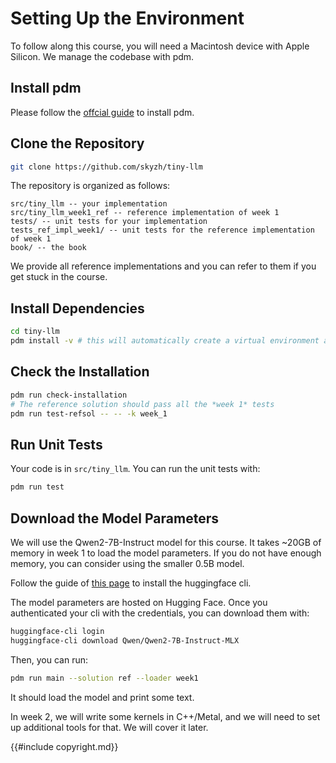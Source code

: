# Setting Up the Environment

To follow along this course, you will need a Macintosh device with Apple Silicon. We manage the codebase with pdm.

## Install pdm

Please follow the [offcial guide](https://pdm-project.org/en/latest/) to install pdm.

## Clone the Repository

```bash
git clone https://github.com/skyzh/tiny-llm
```

The repository is organized as follows:

```
src/tiny_llm -- your implementation
src/tiny_llm_week1_ref -- reference implementation of week 1
tests/ -- unit tests for your implementation
tests_ref_impl_week1/ -- unit tests for the reference implementation of week 1
book/ -- the book
```

We provide all reference implementations and you can refer to them if you get stuck in the course.

## Install Dependencies

```bash
cd tiny-llm
pdm install -v # this will automatically create a virtual environment and install all dependencies
```

## Check the Installation

```bash
pdm run check-installation
# The reference solution should pass all the *week 1* tests
pdm run test-refsol -- -- -k week_1
```

## Run Unit Tests

Your code is in `src/tiny_llm`. You can run the unit tests with:

```bash
pdm run test
```

## Download the Model Parameters

We will use the Qwen2-7B-Instruct model for this course. It takes ~20GB of memory in week 1 to load the model parameters.
If you do not have enough memory, you can consider using the smaller 0.5B model.

Follow the guide of [this page](https://huggingface.co/docs/huggingface_hub/main/en/guides/cli) to install the huggingface
cli.

The model parameters are hosted on Hugging Face. Once you authenticated your cli with the credentials, you can download
them with:

```bash
huggingface-cli login
huggingface-cli download Qwen/Qwen2-7B-Instruct-MLX
```

Then, you can run:

```bash
pdm run main --solution ref --loader week1
```

It should load the model and print some text.

In week 2, we will write some kernels in C++/Metal, and we will need to set up additional tools for that. We will cover it later.

{{#include copyright.md}}
